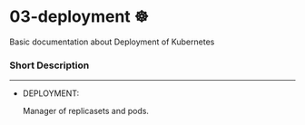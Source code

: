 # 03-deployment ☸
Basic documentation about Deployment of Kubernetes

### Short Description
-----------------
* DEPLOYMENT:

  Manager of replicasets and pods.
  


